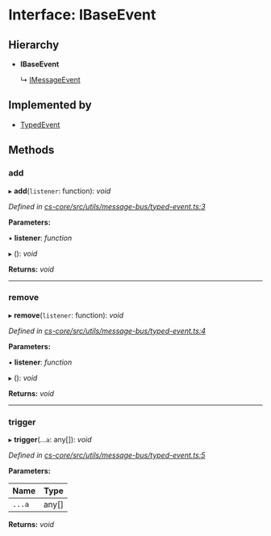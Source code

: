 # Interface: IBaseEvent

## Hierarchy

* **IBaseEvent**

  ↳ [IMessageEvent](_cs_core_src_utils_message_bus_typed_event_.imessageevent.md)

## Implemented by

* [TypedEvent](../classes/_cs_core_src_utils_message_bus_typed_event_.typedevent.md)

## Methods

###  add

▸ **add**(`listener`: function): *void*

*Defined in [cs-core/src/utils/message-bus/typed-event.ts:3](https://github.com/RichardHovenkamp/csnext/blob/6deb7f51/packages/cs-core/src/utils/message-bus/typed-event.ts#L3)*

**Parameters:**

▪ **listener**: *function*

▸ (): *void*

**Returns:** *void*

___

###  remove

▸ **remove**(`listener`: function): *void*

*Defined in [cs-core/src/utils/message-bus/typed-event.ts:4](https://github.com/RichardHovenkamp/csnext/blob/6deb7f51/packages/cs-core/src/utils/message-bus/typed-event.ts#L4)*

**Parameters:**

▪ **listener**: *function*

▸ (): *void*

**Returns:** *void*

___

###  trigger

▸ **trigger**(...`a`: any[]): *void*

*Defined in [cs-core/src/utils/message-bus/typed-event.ts:5](https://github.com/RichardHovenkamp/csnext/blob/6deb7f51/packages/cs-core/src/utils/message-bus/typed-event.ts#L5)*

**Parameters:**

Name | Type |
------ | ------ |
`...a` | any[] |

**Returns:** *void*
